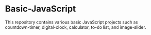 # Basic-JavaScript
This repository contains various basic JavaScript projects such as countdown-timer, digital-clock, calculator, to-do list, and image-slider.
